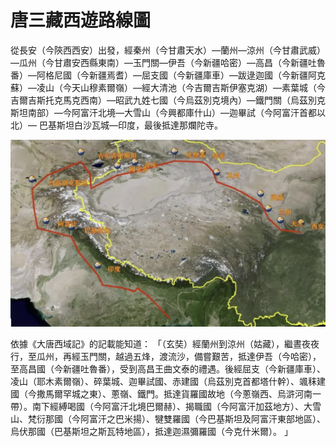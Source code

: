 唐三藏西遊路線圖
=============

從長安（今陝西西安）出發，經秦州（今甘肅天水）—蘭州—涼州（今甘肅武威）—瓜州（今甘肅安西縣東南）—玉門關—伊吾（今新疆哈密）—高昌（今新疆吐魯番）—阿格尼國（今新疆焉耆）—屈支國（今新疆庫車）—跋逯迦國（今新疆阿克蘇）—凌山（今天山穆素爾嶺）—經大清池（今吉爾吉斯伊塞克湖）—素葉城（今吉爾吉斯托克馬克西南）—昭武九姓七國（今烏茲別克境內）—鐵門關（烏茲別克斯坦南部）—今阿富汗北境—大雪山（今興都庫什山）—迦畢試（今阿富汗首都以北）— 巴基斯坦白沙瓦城—印度，最後抵達那爛陀寺。

![dt](./tszxydt2.png)



依據《大唐西域記》的記載能知道： 「（玄奘）經蘭州到涼州（姑藏），繼晝夜夜行，至瓜州，再經玉門關，越過五烽，渡流沙，備嘗艱苦，抵達伊吾（今哈密），至高昌國（今新疆吐魯番），受到高昌王曲文泰的禮遇。後經屈支（今新疆庫車）、凌山（耶木素爾嶺）、碎葉城、迦畢試國、赤建國（烏茲別克首都塔什幹）、颯秣建國（今撒馬爾罕城之東）、蔥嶺、鐵門。抵達貨羅國故地（今蔥嶺西、烏滸河南一帶）。南下經縛喝國（今阿富汗北境巴爾赫）、揭職國（今阿富汗加茲地方）、大雪山、梵衍那國（今阿富汗之巴米揚）、犍雙羅國（今巴基斯坦及阿富汗東部地區）、烏伏那國（巴基斯坦之斯瓦特地區），抵達迦濕彌羅國（今克什米爾）。 」


